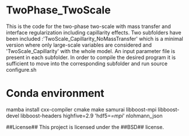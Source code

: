 # TwoPhase_TwoScale
This is the code for the two-phase two-scale with mass transfer and interface regularization including capillarity effects. Two subfolders have been included :'TwoScale_Capillarity_NoMassTransfer' which is a minimal version where only large-scale variables are considered and 'TwoScale_Capillarity' with the whole model. An input parameter file is present in each subfolder. In order to compile the desired program it is sufficient to move into the corresponding subfolder and run source configure.sh

# Conda environment
mamba install cxx-compiler cmake make samurai libboost-mpi libboost-devel libboost-headers highfive=2.9 'hdf5=*=mpi*' nlohmann_json 

##License##
This project is licensed under the ##BSD## license.
